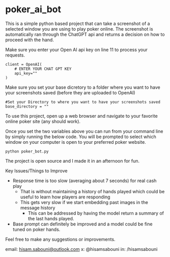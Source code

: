 # poker_ai_bot
This is a simple python based project that can take a screenshot of a selected window you are using to play poker online. The screenshot is automatically ran through the ChatGPT api and returns a decision on how to proceed with the hand.

Make sure you enter your Open AI api key on line 11 to process your requests. 

```
client = OpenAI(
    # ENTER YOUR CHAT GPT KEY
    api_key=""
)
```

Make sure you set your base dicretory to a folder where you want to have your screenshots saved (before they are uploaded to OpenAI)
```
#Set your Directory to where you want to have your screenshots saved
base_directory = ""
```



To use this project, open up a web browser and navigate to your favorite online poker site (any should work).

Once you set the two variables above you can run from your command line by simply running the below code. You will be prompted to select which window on your computer is open to your preferred poker website. 

```
python poker_bot.py
```
The project is open source and I made it in an afternoon for fun. 

Key Issues/Things to Improve
- Response time is too slow (averaging about 7 seconds) for real cash play
  - That is without maintaining a history of hands played which could be useful to learn how players are responding
  - This gets very slow if we start embedding past images in the message history
      - This can be addressed by having the model return a summary of the last hands played.
- Base prompt can definitely be improved and a model could be fine tuned on poker hands.

Feel free to make any suggestions or improvements. 

email: hisam.sabouni@outlook.com
x: @hisamsabouni
in: /hisamsabouni

